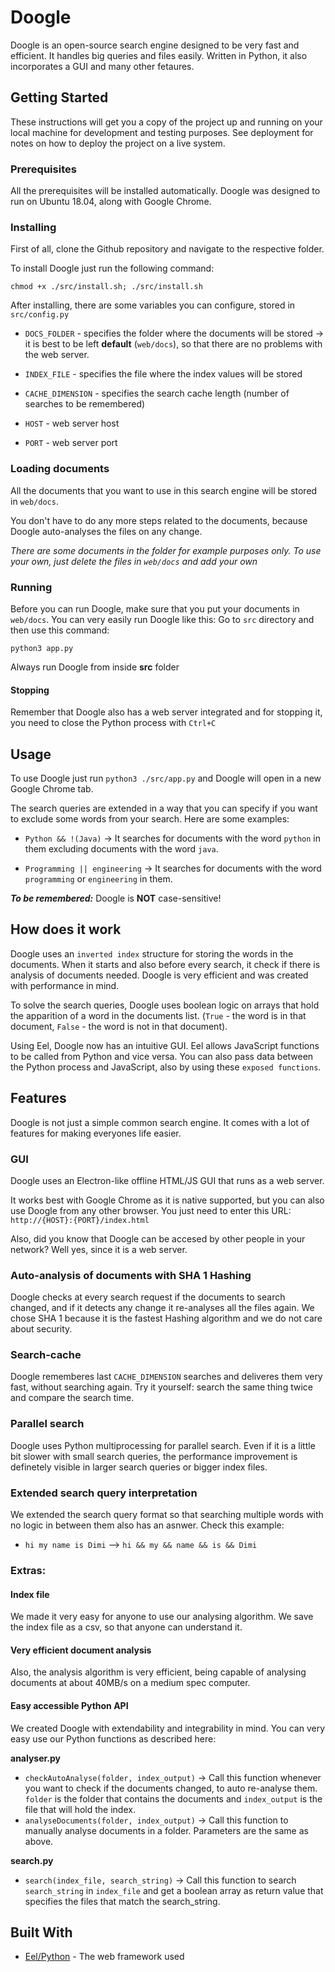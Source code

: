 # Doogle

Doogle is an open-source search engine designed to be very fast and efficient. It handles big queries and files easily. Written in Python, it also incorporates a GUI and many other fetaures.

## Getting Started

These instructions will get you a copy of the project up and running on your local machine for development and testing purposes. See deployment for notes on how to deploy the project on a live system.

### Prerequisites

All the prerequisites will be installed automatically. Doogle was designed to run on Ubuntu 18.04, along with Google Chrome.

### Installing

First of all, clone the Github repository and navigate to the respective folder.

To install Doogle just run the following command:
```
chmod +x ./src/install.sh; ./src/install.sh
```
After installing, there are some variables you can configure, stored in `src/config.py`

* `DOCS_FOLDER` - specifies the folder where the documents will be stored -> it is best to be left **default** (`web/docs`), so that there are no problems with the web server.

* `INDEX_FILE` - specifies the file where the index values will be stored

* `CACHE_DIMENSION` - specifies the search cache length (number of searches to be remembered)

* `HOST` - web server host

* `PORT` - web server port

### Loading documents

All the documents that you want to use in this search engine will be stored in `web/docs`.

You don't have to do any more steps related to the documents, because Doogle auto-analyses the files on any change.

*There are some documents in the folder for example purposes only. To use your own, just delete the files in `web/docs` and add your own*

### Running
Before you can run Doogle, make sure that you put your documents in `web/docs`.
You can very easily run Doogle like this:
Go to `src` directory and then use this command:
```
python3 app.py
```
Always run Doogle from inside **src** folder
#### Stopping
Remember that Doogle also has a web server integrated and for stopping it, you need to close the Python process with `Ctrl+C` 

## Usage

To use Doogle just run `python3 ./src/app.py` and Doogle will open in a new Google Chrome tab.

The search queries are extended in a way that you can specify if you want to exclude some words from your search.
Here are some examples:

* `Python && !(Java)`  -> It searches for documents with the word `python` in them excluding documents with the word `java`.

* `Programming || engineering`  -> It searches for documents with the word `programming` or `engineering` in them.

***To be remembered:*** Doogle is **NOT** case-sensitive! 

## How does it work

Doogle uses an `inverted index` structure for storing the words in the documents. When it starts and also before every search, it check if there is analysis of documents needed. Doogle is very efficient and was created with performance in mind. 

To solve the search queries, Doogle uses boolean logic on arrays that hold the apparition of a word in the documents list. (`True` - the word is in that document, `False` - the word is not in that document).

Using Eel, Doogle now has an intuitive GUI. Eel allows JavaScript functions to be called from Python and vice versa. You can also pass data between the Python process and JavaScript, also by using these `exposed functions`.


## Features

Doogle is not just a simple common search engine. It comes with a lot of features for making everyones life easier.

### GUI

Doogle uses an Electron-like offline HTML/JS GUI that runs as a web server.

It works best with Google Chrome as it is native supported, but you can also use Doogle from any other browser. You just need to enter this URL: `http://{HOST}:{PORT}/index.html`

Also, did you know that Doogle can be accesed by other people in your network? Well yes, since it is a web server.

### Auto-analysis of documents with SHA 1 Hashing

Doogle checks at every search request if the documents to search changed, and if it detects any change it re-analyses all the files again. We chose SHA 1 because it is the fastest Hashing algorithm and we do not care about security.

### Search-cache

Doogle rememberes last `CACHE_DIMENSION` searches and deliveres them very fast, without searching again. Try it yourself: search the same thing twice and compare the search time.

### Parallel search

Doogle uses Python multiprocessing for parallel search. Even if it is a little bit slower with small search queries, the performance improvement is definetely visible in larger search queries or bigger index files.

### Extended search query interpretation

We extended the search query format so that searching multiple words with no logic in between them also has an asnwer. Check this example:
* `hi my name is Dimi`  -->  `hi && my && name && is && Dimi`

### Extras:
#### Index file
We made it very easy for anyone to use our analysing algorithm. We save the index file as a csv, so that anyone can understand it.
#### Very efficient document analysis
Also, the analysis algorithm is very efficient, being capable of analysing documents at about 40MB/s on a medium spec computer.
#### Easy accessible Python API
We created Doogle with extendability and integrability in mind. You can very easy use our Python functions as described here:

**analyser.py**
* `checkAutoAnalyse(folder, index_output)` -> Call this function whenever you want to check if the documents changed, to auto re-analyse them. `folder` is the folder that contains the documents and `index_output` is the file that will hold the index.
* `analyseDocuments(folder, index_output)` -> Call this function to manually analyse documents in a folder. Parameters are the same as above.

**search.py**
* `search(index_file, search_string)` -> Call this function to search `search_string` in `index_file` and get a boolean array as return value that specifies the files that match the search_string.

## Built With

* [Eel/Python](https://github.com/samuelhwilliams/Eel) - The web framework used

